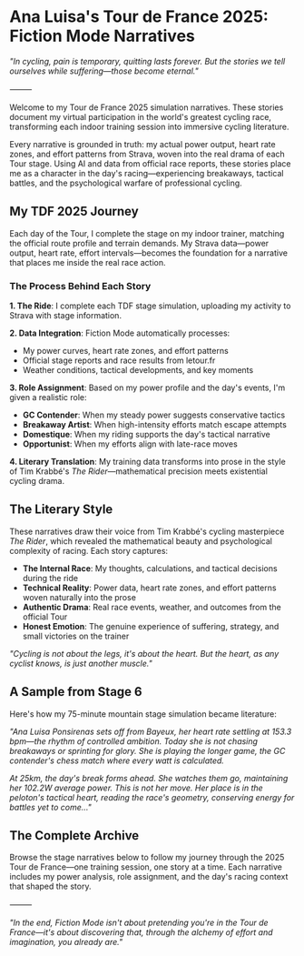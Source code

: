 # Ana Luisa's Tour de France 2025: Fiction Mode Narratives

*"In cycling, pain is temporary, quitting lasts forever. But the stories we tell ourselves while suffering—those become eternal."*

⸻

Welcome to my Tour de France 2025 simulation narratives. These stories document my virtual participation in the world's greatest cycling race, transforming each indoor training session into immersive cycling literature.

Every narrative is grounded in truth: my actual power output, heart rate zones, and effort patterns from Strava, woven into the real drama of each Tour stage. Using AI and data from official race reports, these stories place me as a character in the day's racing—experiencing breakaways, tactical battles, and the psychological warfare of professional cycling.

## My TDF 2025 Journey

Each day of the Tour, I complete the stage on my indoor trainer, matching the official route profile and terrain demands. My Strava data—power output, heart rate, effort intervals—becomes the foundation for a narrative that places me inside the real race action.

### The Process Behind Each Story

**1. The Ride**: I complete each TDF stage simulation, uploading my activity to Strava with stage information.

**2. Data Integration**: Fiction Mode automatically processes:
   - My power curves, heart rate zones, and effort patterns
   - Official stage reports and race results from letour.fr  
   - Weather conditions, tactical developments, and key moments

**3. Role Assignment**: Based on my power profile and the day's events, I'm given a realistic role:
   - **GC Contender**: When my steady power suggests conservative tactics
   - **Breakaway Artist**: When high-intensity efforts match escape attempts  
   - **Domestique**: When my riding supports the day's tactical narrative
   - **Opportunist**: When my efforts align with late-race moves

**4. Literary Translation**: My training data transforms into prose in the style of Tim Krabbé's *The Rider*—mathematical precision meets existential cycling drama.

## The Literary Style

These narratives draw their voice from Tim Krabbé's cycling masterpiece *The Rider*, which revealed the mathematical beauty and psychological complexity of racing. Each story captures:

- **The Internal Race**: My thoughts, calculations, and tactical decisions during the ride
- **Technical Reality**: Power data, heart rate zones, and effort patterns woven naturally into the prose
- **Authentic Drama**: Real race events, weather, and outcomes from the official Tour
- **Honest Emotion**: The genuine experience of suffering, strategy, and small victories on the trainer

*"Cycling is not about the legs, it's about the heart. But the heart, as any cyclist knows, is just another muscle."*

## A Sample from Stage 6

Here's how my 75-minute mountain stage simulation became literature:

*"Ana Luisa Ponsirenas sets off from Bayeux, her heart rate settling at 153.3 bpm—the rhythm of controlled ambition. Today she is not chasing breakaways or sprinting for glory. She is playing the longer game, the GC contender's chess match where every watt is calculated.*

*At 25km, the day's break forms ahead. She watches them go, maintaining her 102.2W average power. This is not her move. Her place is in the peloton's tactical heart, reading the race's geometry, conserving energy for battles yet to come..."*

## The Complete Archive

Browse the stage narratives below to follow my journey through the 2025 Tour de France—one training session, one story at a time. Each narrative includes my power analysis, role assignment, and the day's racing context that shaped the story.

⸻

*"In the end, Fiction Mode isn't about pretending you're in the Tour de France—it's about discovering that, through the alchemy of effort and imagination, you already are."*